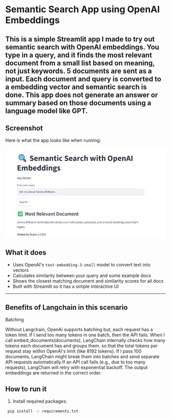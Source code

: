 
# Semantic Search App using OpenAI Embeddings
This is a simple Streamlit app I made to try out semantic search with OpenAI embeddings. You type in a query, and it finds the most relevant document from a small list based on meaning, not just keywords.
5 documents are sent as a input. Each document and query is converted to a embedding vector and semantic search is done. This app does not generate an answer or summary based on those documents using a language model like GPT.
---
## Screenshot
Here is what the app looks like when running:

![App Screenshot](../Data/app_screenshot.png)
## What it does
- Uses OpenAI's `text-embedding-3-small` model to convert text into vectors
- Calculates similarity between your query and some example docs
- Shows the closest matching document and similarity scores for all docs
- Built with Streamlit so it has a simple interactive UI

---
## Benefits of Langchain in this scenario
 Batching

Without Langchain, OpenAi supports batching but, each request has a token limit. If I send too many tokens in one batch, then the API fails.
When I call embed_documents(documents), LangChain internally checks how many tokens each document has and groups them. so that the total tokens per request stay within OpenAI's limit (like 8192 tokens).
If I pass 100 documents, LangChain might break them into batches and send separate API requests automatically.If an API call fails (e.g., due to too many requests), LangChain will retry with exponential backoff.
The output embeddings are returned in the correct order.

## How to run it
1. Install required packages:
```bash
 pip install -r requirements.txt



